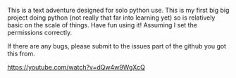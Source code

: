 This is a text adventure designed for solo python use.
This is my first big big project doing python (not really that far into learning yet) so is relatively basic on the scale of things.
Have fun using it! Assuming I set the permissions correctly.

If there are any bugs, please submit to the issues part of the github you got this from.


























































https://youtube.com/watch?v=dQw4w9WgXcQ
